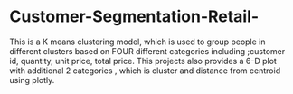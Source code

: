 # Customer-Segmentation-Retail-
This is a K means clustering model, which is used to group people in different clusters based on FOUR different categories including ;customer id, quantity, unit price, total price. This projects also provides a 6-D plot with additional 2 categories , which is cluster and distance from centroid using plotly.
